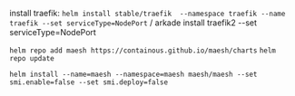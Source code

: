 install traefik:
`helm install stable/traefik  --namespace traefik --name traefik --set serviceType=NodePort` / arkade install traefik2 --set serviceType=NodePort  

`helm repo add maesh https://containous.github.io/maesh/charts`
`helm repo update`

`helm install --name=maesh --namespace=maesh maesh/maesh --set smi.enable=false --set smi.deploy=false`
